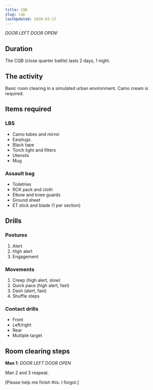 ```yaml
---
title: CQB
slug: cqb
lastUpdated: 2020-03-17
---
```


<Alert :incomplete="true" />

*DOOR LEFT DOOR OPEN!*

## Duration
The CQB (close quarter battle) lasts 2 days, 1 night.

## The activity
Basic room clearing in a simulated urban environment. Camo cream is required.

## Items required
### LBS
- Camo tubes and mirror
- Earplugs
- Black tape
- Torch light and filters
- Utensils
- Mug

### Assault bag
- Toiletries
- RCK pack and cloth
- Elbow and knee guards
- Ground sheet
- ET stick and blade (1 per section)

## Drills
### Postures
1. Alert
2. High alert
3. Engagement

### Movements
1. Creep (high alert, slow)
2. Quick pace (high alert, fast)
3. Dash (alert, fast)
4. Shuffle steps
   
### Contact drills
- Front
- Left/right
- Rear
- Multiple target

## Room clearing steps
**Man 1**: *DOOR LEFT DOOR OPEN*

Man 2 and 3 reapeat.

[Please help me finish this. I forgot.]